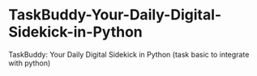 # TaskBuddy-Your-Daily-Digital-Sidekick-in-Python
TaskBuddy: Your Daily Digital Sidekick in Python (task basic to integrate with python)
